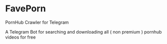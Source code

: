 # FavePorn
PornHub Crawler for Telegram

A Telegram Bot for searching and downloading all ( non premium ) pornhub videos for free

